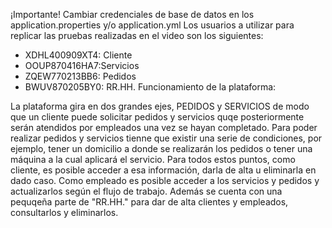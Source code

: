 ¡Importante!
Cambiar credenciales de base de datos en los application.properties y/o application.yml
Los usuarios a utilizar para replicar las pruebas realizadas en el video son los siguientes:
-  XDHL400909XT4: Cliente
-  OOUP870416HA7:Servicios
-  ZQEW770213BB6: Pedidos
-  BWUV870205BY0: RR.HH.
Funcionamiento de la plataforma:

La plataforma gira en dos grandes ejes, PEDIDOS y SERVICIOS de modo que un cliente puede solicitar pedidos y servicios quqe posteriormente serán atendidos por empleados una vez se hayan completado. Para poder realizar pedidos y servicios tienne que existir una serie de condiciones, por ejemplo, tener un domicilio a donde se realizarán los pedidos o tener una máquina a la cual aplicará el servicio. Para todos estos puntos, como cliente, es posible acceder a esa información, darla de alta u eliminarla en dado caso. Como empleado es posible acceder a los servicios y pedidos y actualizarlos según el flujo de trabajo. Además se cuenta con una pequqeña parte de "RR.HH." para dar de alta clientes y empleados, consultarlos y eliminarlos. 
